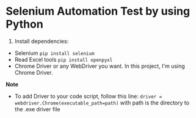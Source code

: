 # Selenium Automation Test by using Python

1. Install dependencies:
- Selenium `pip install selenium`
- Read Excel tools `pip install openpyxl`
- Chrome Driver or any WebDriver you want. In this project, I'm using Chrome Driver.

**Note**
- To add Driver to your code script, follow this line:
`driver = webdriver.Chrome(executable_path=path)` with path is the directory to the .exe driver file